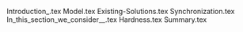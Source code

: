 Introduction_.tex
Model.tex
Existing-Solutions.tex
Synchronization.tex
In_this_section_we_consider__.tex
Hardness.tex
Summary.tex
  
  
  